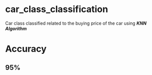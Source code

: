 # car_class_classification

Car class classified related to the buying price of the car using ***KNN Algorithm***

# Accuracy
## 95%
